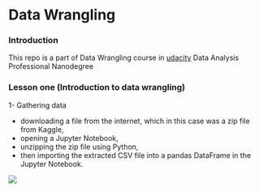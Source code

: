 # Data Wrangling

### Introduction
This repo is a part of Data Wrangling course in [udacity](https://udacity.com) Data Analysis Professional Nanodegree

### Lesson one (Introduction to data wrangling)
1- Gathering data
* downloading a file from the internet, which in this case was a zip file from Kaggle,
* opening a Jupyter Notebook,
* unzipping the zip file using Python,
* then importing the extracted CSV file into a pandas DataFrame in the Jupyter Notebook.

![](Images/party.gif)
